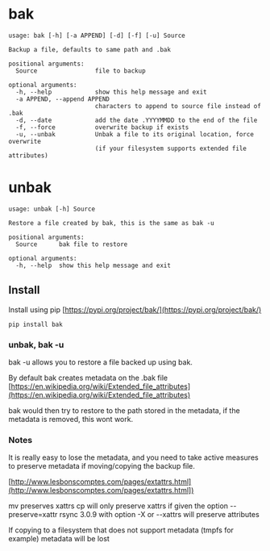 # bak
```
usage: bak [-h] [-a APPEND] [-d] [-f] [-u] Source

Backup a file, defaults to same path and .bak

positional arguments:
  Source                file to backup

optional arguments:
  -h, --help            show this help message and exit
  -a APPEND, --append APPEND
                        characters to append to source file instead of .bak
  -d, --date            add the date .YYYYMMDD to the end of the file
  -f, --force           overwrite backup if exists
  -u, --unbak           Unbak a file to its original location, force overwrite
                        (if your filesystem supports extended file attributes)
```
# unbak
```
usage: unbak [-h] Source

Restore a file created by bak, this is the same as bak -u

positional arguments:
  Source      bak file to restore

optional arguments:
  -h, --help  show this help message and exit
```

## Install
Install using pip [https://pypi.org/project/bak/](https://pypi.org/project/bak/)

```/bin/bash
pip install bak
```

### unbak, bak -u
bak -u allows you to restore a file backed up using bak. 

By default bak creates metadata on the .bak file [https://en.wikipedia.org/wiki/Extended_file_attributes](https://en.wikipedia.org/wiki/Extended_file_attributes)

bak would then try to restore to the path stored in the metadata, if the metadata is removed, this wont work.

### Notes
It is really easy to lose the metadata, and you need to take active measures to preserve metadata if moving/copying the backup file.

[http://www.lesbonscomptes.com/pages/extattrs.html](http://www.lesbonscomptes.com/pages/extattrs.html])

mv preserves xattrs
cp will only preserve xattrs if given the option --preserve=xattr
rsync 3.0.9 with option -X or --xattrs will preserve attributes

If copying to a filesystem that does not support metadata (tmpfs for example) metadata will be lost

